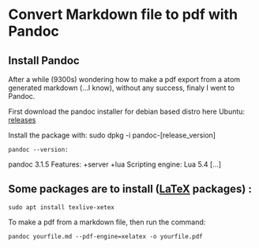 
# Convert Markdown file to pdf with Pandoc

## Install Pandoc 

After a while (9300s) wondering how to make a pdf export from a atom generated markdown (...I know), without any success, finaly I went to Pandoc.

First download the pandoc installer for debian based distro here Ubuntu:
[releases](https://github.com/jgm/pandoc/releases)

Install the package with:  sudo dpkg -i pandoc-[release_version]

	pandoc --version: 

pandoc 3.1.5
Features: +server +lua
Scripting engine: Lua 5.4
[...]


## Some packages are to install ([LaTeX](https://fr.wikipedia.org/wiki/LaTeX) packages) : 

	sudo apt install texlive-xetex

To make a pdf from a markdown file, then run the command:

	pandoc yourfile.md --pdf-engine=xelatex -o yourfile.pdf
